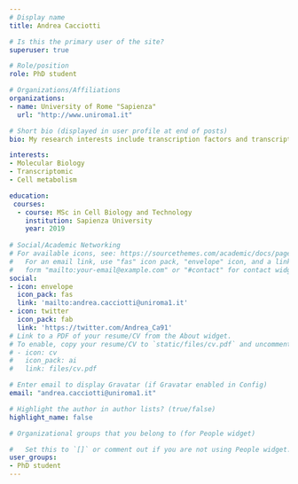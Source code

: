 ```yaml
---
# Display name
title: Andrea Cacciotti

# Is this the primary user of the site?
superuser: true

# Role/position
role: PhD student 

# Organizations/Affiliations
organizations:
- name: University of Rome "Sapienza" 
  url: "http://www.uniroma1.it"

# Short bio (displayed in user profile at end of posts)
bio: My research interests include transcription factors and transcriptomic regulation of lipid metabolism.

interests:
- Molecular Biology
- Transcriptomic
- Cell metabolism

education:
 courses:
  - course: MSc in Cell Biology and Technology
    institution: Sapienza University
    year: 2019
 
# Social/Academic Networking
# For available icons, see: https://sourcethemes.com/academic/docs/page-builder/#icons
#   For an email link, use "fas" icon pack, "envelope" icon, and a link in the
#   form "mailto:your-email@example.com" or "#contact" for contact widget.
social:
- icon: envelope
  icon_pack: fas
  link: 'mailto:andrea.cacciotti@uniroma1.it'
- icon: twitter
  icon_pack: fab
  link: 'https://twitter.com/Andrea_Ca91'
# Link to a PDF of your resume/CV from the About widget.
# To enable, copy your resume/CV to `static/files/cv.pdf` and uncomment the lines below.
# - icon: cv
#   icon_pack: ai
#   link: files/cv.pdf

# Enter email to display Gravatar (if Gravatar enabled in Config)
email: "andrea.cacciotti@uniroma1.it"

# Highlight the author in author lists? (true/false)
highlight_name: false

# Organizational groups that you belong to (for People widget)

#   Set this to `[]` or comment out if you are not using People widget.
user_groups:
- PhD student
---
```

